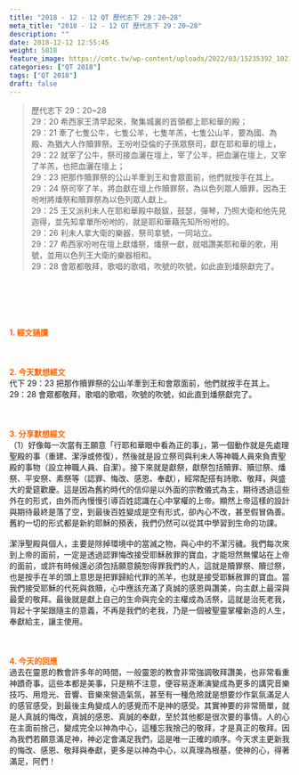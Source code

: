 ```yaml
---
title: "2018 - 12 - 12 QT 歷代志下 29：20~28"
meta_title: "2018 - 12 - 12 QT 歷代志下 29：20~28"
description: ""
date: 2018-12-12 12:55:45
weight: 5818
feature_image: https://cmtc.tw/wp-content/uploads/2022/03/15235392_10211799862337740_180693556567566654_o-1.webp
categories: ["QT 2018"]
tags: ["QT 2018"]
draft: false
---
```


<blockquote>歷代志下 29：20~28<br />
29：20 希西家王清早起來，聚集城裏的首領都上耶和華的殿；<br />
29：21 牽了七隻公牛，七隻公羊，七隻羊羔，七隻公山羊，要為國、為殿、為猶大人作贖罪祭。王吩咐亞倫的子孫眾祭司，獻在耶和華的壇上，<br />
29：22 就宰了公牛，祭司接血灑在壇上，宰了公羊，把血灑在壇上，又宰了羊羔，也把血灑在壇上；<br />
29：23 把那作贖罪祭的公山羊牽到王和會眾面前，他們就按手在其上。<br />
29：24 祭司宰了羊，將血獻在壇上作贖罪祭，為以色列眾人贖罪，因為王吩咐將燔祭和贖罪祭為以色列眾人獻上。<br />
29：25 王又派利未人在耶和華殿中敲鈸，鼓瑟，彈琴，乃照大衛和他先見迦得，並先知拿單所吩咐的，就是耶和華藉先知所吩咐的。<br />
29：26 利未人拿大衛的樂器，祭司拿號，一同站立。<br />
29：27 希西家吩咐在壇上獻燔祭，燔祭一獻，就唱讚美耶和華的歌，用號，並用以色列王大衛的樂器相和。<br />
29：28 會眾都敬拜，歌唱的歌唱，吹號的吹號，如此直到燔祭獻完了。</blockquote><br />
&nbsp;<br />
<br />
&nbsp;<br />
<br />
<span style="color: #ff6600;"><strong>1. </strong><strong>經文誦讀</strong></span><br />
<br />
<span style="color: #ff6600;"><strong> </strong></span><br />
<br />
<span style="color: #ff6600;"><strong>2. 今天默想</strong><strong>經文<br />
</strong></span>代下 29：23 把那作贖罪祭的公山羊牽到王和會眾面前，他們就按手在其上。<br />
29：28 會眾都敬拜，歌唱的歌唱，吹號的吹號，如此直到燔祭獻完了。<br />
<br />
&nbsp;<br />
<br />
<span style="color: #ff6600;"><strong>3. 分享默想經文<br />
</strong></span>（1）好像每一次當有王願意「行耶和華眼中看為正的事」，第一個動作就是先處理聖殿的事（重建、潔淨或修復），然後就是設立祭司與利未人等神職人員來負責聖殿的事物（設立神職人員、自潔）。接下來就是獻祭，獻祭包括贖罪、贖愆祭、燔祭、平安祭、素祭等（認罪、悔改、感恩、奉獻），經常配搭有詩歌、敬拜，與盛大的愛筵歡慶。這是因為舊約時代的信仰是以外面的宗教儀式為主，期待透過這些外在的形式，由外而內慢慢引導百姓認識在心中掌權的上帝。顯然上帝這樣的設計與期待最終是落了空，到最後百姓變成是空有形式，卻內心不改，甚至假冒偽善。舊約一切的形式都是新約耶穌的預表，我們仍然可以從其中學習到生命的功課。<br />
<br />
潔淨聖殿與個人，主要是除掉環境中的當滅之物，與心中的不潔污穢。我們每次來到上帝的面前，一定是透過認罪悔改接受耶穌赦罪的寶血，才能坦然無懼站在上帝的面前，或許有時候還必須包括願意饒恕得罪我們的人，這就是贖罪祭、贖愆祭，也是按手在羊的頭上意思是把罪歸給代罪的羔羊，也就是接受耶穌赦罪的寶血。當我們接受耶穌的代死與救贖，心中應該充滿了真誠的感恩與讚美，向主獻上最深與最愛的敬拜。最後就是獻上自己的生命與完全的主權成為活祭，這就是治死老我，背起十字架跟隨主的意義，不再是我們的老我，乃是一個被聖靈掌權新造的人生，奉獻給主，讓主使用。<br />
<br />
&nbsp;<br />
<br />
<span style="color: #ff6600;"><strong>4. 今天的回應<br />
</strong></span>過去在靈恩的教會許多年的時間，一般靈恩的教會非常強調敬拜讚美，也非常看重神蹟奇事。這些本都是美事，只是稍不注意，便容易逐漸演變成為更多的講究音樂技巧、用燈光、音響、音樂來營造氣氛，甚至有一種危險就是想要炒作氣氛滿足人的感官感受，到最後主角變成人的感覺而不是神的感受。其實神要的非常簡單，就是人真誠的悔改，真誠的感恩、真誠的奉獻，至於其他都是很次要的事情。人的心在主面前捨己，變成完全以神為中心，這種忘我捨己的敬拜，才是真正的敬拜。因為我們若願意滿足神，神必定會滿足我們，這是唯一正確的順序。今天求主更新我的悔改、感恩、敬拜與奉獻，更多是以神為中心，以真理為根基，使神的心，得著滿足，阿們！
        